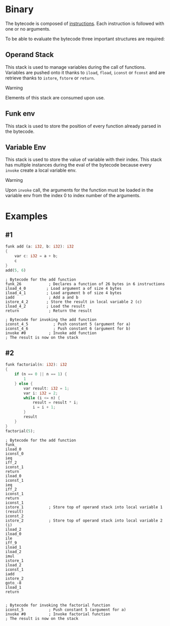 # Binary
The bytecode is composed of [instructions](Instructions.md). Each instruction is followed with one or no arguments.

To be able to evaluate the bytecode three important structures are required:
## Operand Stack
This stack is used to manage variables during the call of functions.
Variables are pushed onto it thanks to `iload`, `fload`, `iconst` or `fconst` and are retrieve thanks to `istore`, `fstore` or `return`.

> [!warning]
> Elements of this stack are consumed upon use.

## Funk env
This stack is used to store the position of every function already parsed in the bytecode.

## Variable Env
This stack is used to store the value of variable with their index.
This stack has multiple instances during the eval of the bytecode because every `invoke` create a local variable env.

> [!warning]
> Upon `invoke` call, the arguments for the function must be loaded in the variable env from the index 0 to index number of the arguments.


# Examples
## #1
```rust
funk add (a: i32, b: i32): i32
{
	var c: i32 = a + b;
	c
}
add(5, 6)
```

```
; Bytecode for the add function
funk_26            ; Declares a function of 26 bytes in 6 instructions
iload_4_0         ; Load argument a of size 4 bytes
iload_4_1         ; Load argument b of size 4 bytes
iadd               ; Add a and b
istore_4_2        ; Store the result in local variable 2 (c)
iload_4_2         ; Load the result
return             ; Return the result

; Bytecode for invoking the add function
iconst_4_5           ; Push constant 5 (argument for a)
iconst_4_6           ; Push constant 6 (argument for b)
invoke #0          ; Invoke add function
; The result is now on the stack
```

## #2
```rust
funk factorial(n: i32): i32
{
	if (n == 0 || n == 1) {
        1
    } else {
        var result: i32 = 1;
        var i: i32 = 2;
        while (i <= n) {
	        result = result * i;
	        i = i + 1;
        }
        result
    }	
}
factorial(5);
```

```
; Bytecode for the add function
funk_
iload_0
iconst_0
ieq
iff_2
iconst_1
return
iload_0
iconst_1
ieq
iff_2
iconst_1
return
iconst_1
istore_1           ; Store top of operand stack into local variable 1 (result)
iconst_2
istore_2           ; Store top of operand stack into local variable 2 (i)
iload_2
iload_0
ile
iff_9
iload_1
iload_2
imul
istore_1
iload_2
iconst_1
iadd
istore_2
goto_-8
iload_1
return


; Bytecode for invoking the factorial function
iconst_5           ; Push constant 5 (argument for a)
invoke #0          ; Invoke factorial function
; The result is now on the stack
```